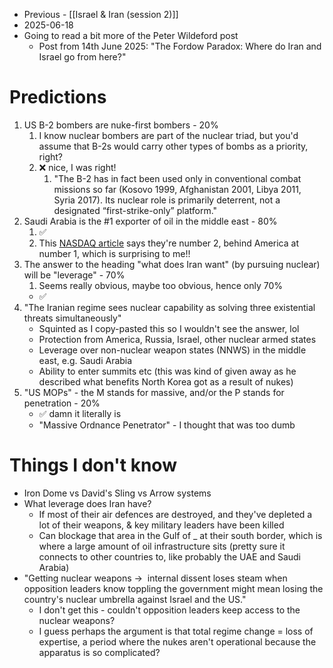 - Previous - [[Israel & Iran (session 2)]]
- 2025-06-18
- Going to read a bit more of the Peter Wildeford post
	- Post from 14th June 2025: "The Fordow Paradox: Where do Iran and Israel go from here?"
# Predictions
1. US B-2 bombers are nuke-first bombers - 20%
	1. I know nuclear bombers are part of the nuclear triad, but you'd assume that B-2s would carry other types of bombs as a priority, right?
	2. ❌ nice, I was right!
		1. "The B-2 has in fact been used only in conventional combat missions so far (Kosovo 1999, Afghanistan 2001, Libya 2011, Syria 2017). Its nuclear role is primarily deterrent, not a designated “first-strike-only” platform."
2. Saudi Arabia is the #1 exporter of oil in the middle east - 80%
	1. ✅
	2. This [NASDAQ article](https://www.nasdaq.com/articles/10-top-oil-producing-countries-updated-2024) says they're number 2, behind America at number 1, which is surprising to me!!
3. The answer to the heading "what does Iran want" (by pursuing nuclear) will be "leverage" - 70%
	1. Seems really obvious, maybe too obvious, hence only 70%
	- ✅
4. "The Iranian regime sees nuclear capability as solving three existential threats simultaneously"
	- Squinted as I copy-pasted this so I wouldn't see the answer, lol
	- Protection from America, Russia, Israel, other nuclear armed states
	- Leverage over non-nuclear weapon states (NNWS) in the middle east, e.g. Saudi Arabia
	- Ability to enter summits etc (this was kind of given away as he described what benefits North Korea got as a result of nukes)
5. "US MOPs" - the M stands for massive, and/or the P stands for penetration - 20% 
	- ✅ damn it literally is
	- "Massive Ordnance Penetrator" - I thought that was too dumb

# Things I don't know
- Iron Dome vs David's Sling vs Arrow systems
- What leverage does Iran have?
	- If most of their air defences are destroyed, and they've depleted a lot of their weapons, & key military leaders have been killed
	- Can blockage that area in the Gulf of _ at their south border, which is where a large amount of oil infrastructure sits (pretty sure it connects to other countries to, like probably the UAE and Saudi Arabia)
- "Getting nuclear weapons →  internal dissent loses steam when opposition leaders know toppling the government might mean losing the country's nuclear umbrella against Israel and the US."
	- I don't get this - couldn't opposition leaders keep access to the nuclear weapons?
	- I guess perhaps the argument is that total regime change = loss of expertise, a period where the nukes aren't operational because the apparatus is so complicated?